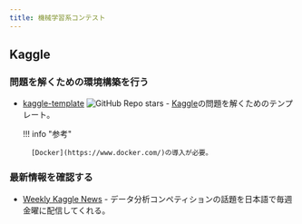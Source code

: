 ```yaml
---
title: 機械学習系コンテスト
---
```


## Kaggle

### 問題を解くための環境構築を行う

<!-- markdown-link-check-disable -->

- [kaggle-template](https://github.com/unonao/kaggle-template) ![GitHub Repo stars](https://img.shields.io/github/stars/unonao/kaggle-template?style=plastic) - [Kaggle](https://www.kaggle.com/)の問題を解くためのテンプレート。

    !!! info "参考"

        [Docker](https://www.docker.com/)の導入が必要。

<!-- markdown-link-check-enable -->

### 最新情報を確認する

- [Weekly Kaggle News](https://weeklykagglenews.substack.com) - データ分析コンペティションの話題を日本語で毎週金曜に配信してくれる。
